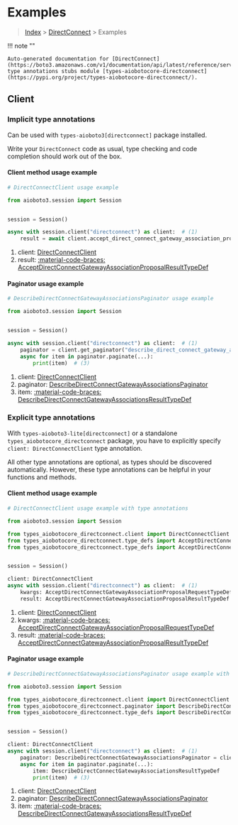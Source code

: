 # Examples

> [Index](../README.md) > [DirectConnect](./README.md) > Examples

!!! note ""

    Auto-generated documentation for [DirectConnect](https://boto3.amazonaws.com/v1/documentation/api/latest/reference/services/directconnect.html#directconnect)
    type annotations stubs module [types-aiobotocore-directconnect](https://pypi.org/project/types-aiobotocore-directconnect/).

## Client

### Implicit type annotations

Can be used with `types-aioboto3[directconnect]` package installed.

Write your `DirectConnect` code as usual,
type checking and code completion should work out of the box.



#### Client method usage example

```python
# DirectConnectClient usage example

from aioboto3.session import Session


session = Session()

async with session.client("directconnect") as client:  # (1)
    result = await client.accept_direct_connect_gateway_association_proposal()  # (2)
```

1. client: [DirectConnectClient](./client.md)
2. result: [:material-code-braces: AcceptDirectConnectGatewayAssociationProposalResultTypeDef](./type_defs.md#acceptdirectconnectgatewayassociationproposalresulttypedef)



#### Paginator usage example

```python
# DescribeDirectConnectGatewayAssociationsPaginator usage example

from aioboto3.session import Session


session = Session()

async with session.client("directconnect") as client:  # (1)
    paginator = client.get_paginator("describe_direct_connect_gateway_associations")  # (2)
    async for item in paginator.paginate(...):
        print(item)  # (3)
```

1. client: [DirectConnectClient](./client.md)
2. paginator: [DescribeDirectConnectGatewayAssociationsPaginator](./paginators.md#describedirectconnectgatewayassociationspaginator)
3. item: [:material-code-braces: DescribeDirectConnectGatewayAssociationsResultTypeDef](./type_defs.md#describedirectconnectgatewayassociationsresulttypedef)




### Explicit type annotations

With `types-aioboto3-lite[directconnect]`
or a standalone `types_aiobotocore_directconnect` package, you have to explicitly specify
`client: DirectConnectClient` type annotation.

All other type annotations are optional, as types should be discovered automatically.
However, these type annotations can be helpful in your functions and methods.


#### Client method usage example

```python
# DirectConnectClient usage example with type annotations

from aioboto3.session import Session

from types_aiobotocore_directconnect.client import DirectConnectClient
from types_aiobotocore_directconnect.type_defs import AcceptDirectConnectGatewayAssociationProposalResultTypeDef
from types_aiobotocore_directconnect.type_defs import AcceptDirectConnectGatewayAssociationProposalRequestTypeDef


session = Session()

client: DirectConnectClient
async with session.client("directconnect") as client:  # (1)
    kwargs: AcceptDirectConnectGatewayAssociationProposalRequestTypeDef = {...}  # (2)
    result: AcceptDirectConnectGatewayAssociationProposalResultTypeDef = await client.accept_direct_connect_gateway_association_proposal(**kwargs)  # (3)
```

1. client: [DirectConnectClient](./client.md)
2. kwargs: [:material-code-braces: AcceptDirectConnectGatewayAssociationProposalRequestTypeDef](./type_defs.md#acceptdirectconnectgatewayassociationproposalrequesttypedef)
3. result: [:material-code-braces: AcceptDirectConnectGatewayAssociationProposalResultTypeDef](./type_defs.md#acceptdirectconnectgatewayassociationproposalresulttypedef)



#### Paginator usage example

```python
# DescribeDirectConnectGatewayAssociationsPaginator usage example with type annotations

from aioboto3.session import Session

from types_aiobotocore_directconnect.client import DirectConnectClient
from types_aiobotocore_directconnect.paginator import DescribeDirectConnectGatewayAssociationsPaginator
from types_aiobotocore_directconnect.type_defs import DescribeDirectConnectGatewayAssociationsResultTypeDef


session = Session()

client: DirectConnectClient
async with session.client("directconnect") as client:  # (1)
    paginator: DescribeDirectConnectGatewayAssociationsPaginator = client.get_paginator("describe_direct_connect_gateway_associations")  # (2)
    async for item in paginator.paginate(...):
        item: DescribeDirectConnectGatewayAssociationsResultTypeDef
        print(item)  # (3)
```

1. client: [DirectConnectClient](./client.md)
2. paginator: [DescribeDirectConnectGatewayAssociationsPaginator](./paginators.md#describedirectconnectgatewayassociationspaginator)
3. item: [:material-code-braces: DescribeDirectConnectGatewayAssociationsResultTypeDef](./type_defs.md#describedirectconnectgatewayassociationsresulttypedef)




